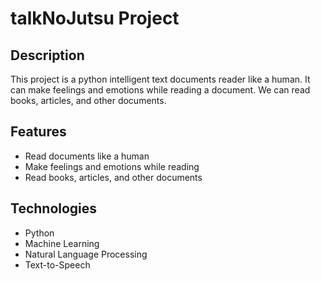 # talkNoJutsu Project

## Description
This project is a python intelligent text documents reader like a human. It can make feelings and emotions while reading a document. We can read books, articles, and other documents.


## Features
- Read documents like a human
- Make feelings and emotions while reading
- Read books, articles, and other documents

## Technologies
- Python
- Machine Learning
- Natural Language Processing
- Text-to-Speech

